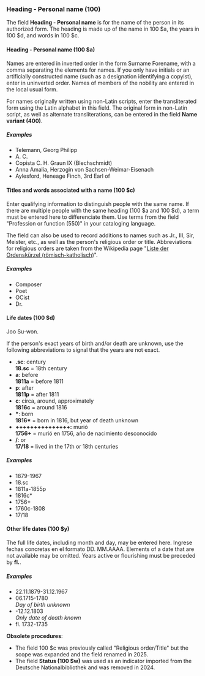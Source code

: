 ### Heading - Personal name (100)

The field **Heading - Personal name** is for the name of the person in its authorized form. The heading is made up of the name in 100 $a, the years in 100 $d, and words in 100 $c.

#### Heading - Personal name (100 $a)

Names are entered in inverted order in the form Surname Forename, with a comma separating the elements for names. If you only have initials or an artificially constructed name (such as a designation identifying a copyist), enter in uninverted order. Names of members of the nobility are entered in the local usual form.

For names originally written using non-Latin scripts, enter the transliterated form using the Latin alphabet in this field. The original form in non-Latin script, as well as alternate transliterations, can be entered in the field **Name variant (400)**.

##### Examples

- Telemann, Georg Philipp
- A. C.
- Copista C. H. Graun IX (Blechschmidt)
- Anna Amalia, Herzogin von Sachsen-Weimar-Eisenach
- Aylesford, Heneage Finch, 3rd Earl of

#### Titles and words associated with a name (100 $c)

Enter qualifying information to distinguish people with the same name. If there are multiple people with the same heading (100 $a and 100 $d), a term must be entered here to differenciate them. Use terms from the field "Profession or function (550)" in your cataloging language.

The field can also be used to record additions to names such as Jr., III, Sir, Meister, etc., as well as the person's religious order or title. Abbreviations for religious orders are taken from the Wikipedia page "[Liste der Ordenskürzel (römisch-katholisch)](https://de.wikipedia.org/wiki/Liste_der_Ordensk%C3%BCrzel_(r%C3%B6misch-katholisch))".

##### Examples

- Composer
- Poet
- OCist
- Dr.

#### Life dates (100 $d)

Joo Su-won.

If the person's exact years of birth and/or death are unknown, use the following abbreviations to signal that the years are not exact.

- **.sc**: century  
  **18.sc** = 18th century
- **a**: before  
  **1811a** = before 1811
- **p**: after  
  **1811p** = after 1811
- **c**: circa, around, approximately  
  **1816c** = around 1816
- **\***: born  
  **1816\*** = born in 1816, but year of death unknown
- **+****+****+****+****+****+****+****+****+****+****+****+****+****+****+:** murió  
  **1756+** = murió en 1756, año de nacimiento desconocido
- **/**: or  
  **17/18** = lived in the 17th or 18th centuries


##### Examples

- 1879-1967
- 18.sc
- 1811a-1855p
- 1816c\*
- 1756+
- 1760c-1808
- 17/18

#### Other life dates (100 $y)

The full life dates, including month and day, may be entered here. Ingrese fechas concretas en el formato DD. MM.AAAA. Elements of a date that are not available may be omitted. Years active or flourishing must be preceded by **fl.**.

##### Examples

- 22.11.1879-31.12.1967
- 06.1715-1780  
  _Day of birth unknown_
- -12.12.1803  
  _Only date of death known_
- fl. 1732-1735

**Obsolete procedures**:
- The field 100 $c was previously called "Religious order/Title" but the scope was expanded and the field renamed in 2025.
- The field **Status (100 $w)** was used as an indicator imported from the Deutsche Nationalbibliothek and was removed in 2024.

